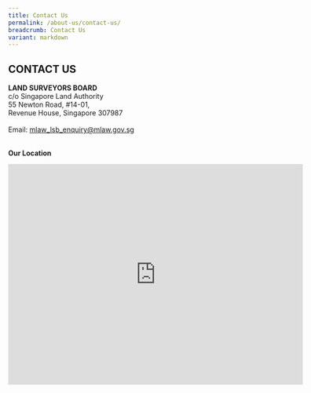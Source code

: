 ```yaml
---
title: Contact Us
permalink: /about-us/contact-us/
breadcrumb: Contact Us
variant: markdown
---
```

## CONTACT US

**LAND SURVEYORS BOARD** <br>
c/o Singapore Land Authority <br>
55 Newton Road, #14-01,<br>
Revenue House, Singapore 307987<br>
<br>
Email: mlaw_lsb_enquiry@mlaw.gov.sg <br>
<br> 

**Our Location**

<iframe src="https://www.google.com/maps/embed?pb=!1m18!1m12!1m3!1d3988.760318705756!2d103.83995191546174!3d1.3195134990376067!2m3!1f0!2f0!3f0!3m2!1i1024!2i768!4f13.1!3m3!1m2!1s0x31da19e7aa79e175%3A0x1423374becf8890f!2sRevenue%20House!5e0!3m2!1sen!2ssg!4v1568787118102!5m2!1sen!2ssg" width="600" height="450" frameborder="0" style="border:0;" title="Our location" alt="Our Location" allowfullscreen=""></iframe>
